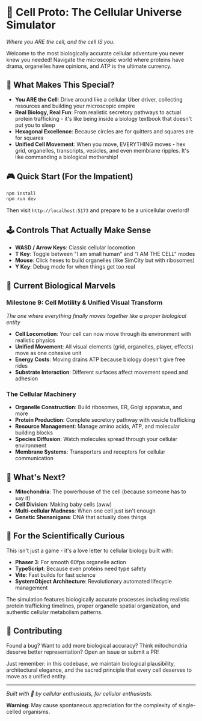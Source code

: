 # 🦠 Cell Proto: The Cellular Universe Simulator

*Where you ARE the cell, and the cell IS you.*

Welcome to the most biologically accurate cellular adventure you never knew you needed! Navigate the microscopic world where proteins have drama, organelles have opinions, and ATP is the ultimate currency.

## 🧬 What Makes This Special?

- **You ARE the Cell**: Drive around like a cellular Uber driver, collecting resources and building your microscopic empire
- **Real Biology, Real Fun**: From realistic secretory pathways to actual protein trafficking - it's like being inside a biology textbook that doesn't put you to sleep
- **Hexagonal Excellence**: Because circles are for quitters and squares are for squares
- **Unified Cell Movement**: When you move, EVERYTHING moves - hex grid, organelles, transcripts, vesicles, and even membrane ripples. It's like commanding a biological mothership!

## 🎮 Quick Start (For the Impatient)

```bash
npm install
npm run dev
```

Then visit `http://localhost:5173` and prepare to be a unicellular overlord!

## 🕹️ Controls That Actually Make Sense

- **WASD / Arrow Keys**: Classic cellular locomotion
- **T Key**: Toggle between "I am small human" and "I AM THE CELL" modes
- **Mouse**: Click hexes to build organelles (like SimCity but with ribosomes)
- **Y Key**: Debug mode for when things get too real

## 🔬 Current Biological Marvels

### Milestone 9: Cell Motility & Unified Visual Transform
*The one where everything finally moves together like a proper biological entity*

- **Cell Locomotion**: Your cell can now move through its environment with realistic physics
- **Unified Movement**: All visual elements (grid, organelles, player, effects) move as one cohesive unit
- **Energy Costs**: Moving drains ATP because biology doesn't give free rides
- **Substrate Interaction**: Different surfaces affect movement speed and adhesion

### The Cellular Machinery
- **Organelle Construction**: Build ribosomes, ER, Golgi apparatus, and more
- **Protein Production**: Complete secretory pathway with vesicle trafficking
- **Resource Management**: Manage amino acids, ATP, and molecular building blocks
- **Species Diffusion**: Watch molecules spread through your cellular environment
- **Membrane Systems**: Transporters and receptors for cellular communication

## 🎯 What's Next?

- **Mitochondria**: The powerhouse of the cell (because someone has to say it)
- **Cell Division**: Making baby cells (aww)
- **Multi-cellular Madness**: When one cell just isn't enough
- **Genetic Shenanigans**: DNA that actually does things

## 🧪 For the Scientifically Curious

This isn't just a game - it's a love letter to cellular biology built with:
- **Phaser 3**: For smooth 60fps organelle action
- **TypeScript**: Because even proteins need type safety
- **Vite**: Fast builds for fast science
- **SystemObject Architecture**: Revolutionary automated lifecycle management

The simulation features biologically accurate processes including realistic protein trafficking timelines, proper organelle spatial organization, and authentic cellular metabolism patterns.

## 🤝 Contributing

Found a bug? Want to add more biological accuracy? Think mitochondria deserve better representation? Open an issue or submit a PR! 

Just remember: in this codebase, we maintain biological plausibility, architectural elegance, and the sacred principle that every cell deserves to move as a unified entity.

---

*Built with 🧬 by cellular enthusiasts, for cellular enthusiasts.*

**Warning**: May cause spontaneous appreciation for the complexity of single-celled organisms.
